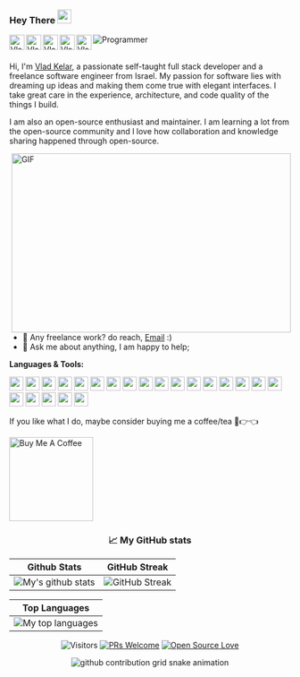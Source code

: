 
### Hey There <img src="https://media.giphy.com/media/hvRJCLFzcasrR4ia7z/giphy.gif" width="25px">
  
  
<img src="https://img.shields.io/badge/LeadEx-Programmer-blue" alt="Programmer" >
 
 
 <a href="https://www.linkedin.com/in/LeadEx/">
  <img align="left" alt="Vlad's LinkedIn" width="27px" src="https://github.com/LeadEx13/Portfolio/blob/main/assests/images/icons/linkedin.png" />
</a>
<a href="https://discord.com/invite/2YgAt3QxXn">
  <img align="left" alt="Vlad's Discord" width="27px" src="https://github.com/LeadEx13/Portfolio/blob/main/assests/images/icons/discord.png" />
</a>
<a href="https://trello.com/leadex13/activity">
  <img align="left" alt="Vlad's | Trello" width="27px" src="https://github.com/LeadEx13/Portfolio/blob/main/assests/images/icons/trello.png" />
</a>
<a href="https://steamcommunity.com/id/LeadEx">
  <img align="left" alt="Vlad's Steam" width="27px" src="https://github.com/LeadEx13/Portfolio/blob/main/assests/images/icons/steam.png" />
</a>
<a href="https://www.patreon.com/LeadEx">
  <img align="left" alt="Vlad's Patreon" width="27px" src="https://github.com/LeadEx13/Portfolio/blob/main/assests/images/icons/patreon.png" />
</a>
<br/>
<br/>

Hi, I'm [Vlad Kelar](https://vk-codes.com), a passionate self-taught full stack developer and a freelance software engineer from Israel. My passion for software lies with dreaming up ideas and making them come true with elegant interfaces. I take great care in the experience, architecture, and code quality of the things I build.

I am also an open-source enthusiast and maintainer. I am learning a lot from the open-source community and I love how collaboration and knowledge sharing happened through open-source.


  <img align="right" alt="GIF" src="https://github.com/abhisheknaiidu/abhisheknaiidu/blob/master/code.gif?raw=true" width="500" height="320" />
  
- 💼 Any freelance work? do reach, [Email](mailto:angerag3@gmail.com) :)
- 💬 Ask me about anything, I am happy to help;

**Languages & Tools:**  


<a href="#"><img height="25" src="https://github.com/LeadEx13/Portfolio/blob/main/assests/images/icons/cpp.png"></a>
<a href="#"><img height="25" src="https://github.com/LeadEx13/Portfolio/blob/main/assests/images/icons/c.png"></a>
<a href="#"><img height="25" src="https://github.com/LeadEx13/Portfolio/blob/main/assests/images/icons/csh.png"></a>
<a href="#"><img height="25" src="https://github.com/LeadEx13/Portfolio/blob/main/assests/images/icons/python.png"></a>
<a href="#"><img height="25" src="https://github.com/LeadEx13/Portfolio/blob/main/assests/images/icons/java.png"></a>
<a href="#"><img height="25" src="https://github.com/LeadEx13/Portfolio/blob/main/assests/images/icons/html.png"></a>
<a href="#"><img height="25" src="https://github.com/LeadEx13/Portfolio/blob/main/assests/images/icons/css.png"></a>
<a href="#"><img height="25" src="https://github.com/LeadEx13/Portfolio/blob/main/assests/images/icons/js.png"></a>
<a href="#"><img height="25" src="https://github.com/LeadEx13/Portfolio/blob/main/assests/images/icons/linux.png"></a>
<a href="#"><img height="25" src="https://github.com/LeadEx13/Portfolio/blob/main/assests/images/icons/ue.png"></a>
<a href="#"><img height="25" src="https://github.com/LeadEx13/Portfolio/blob/main/assests/images/icons/unity.png"></a>
<a href="#"><img height="25" src="https://github.com/LeadEx13/Portfolio/blob/main/assests/images/icons/clion.png"></a>
<a href="#"><img height="25" src="https://github.com/LeadEx13/Portfolio/blob/main/assests/images/icons/pycharm.png"></a>
<a href="#"><img height="25" src="https://github.com/LeadEx13/Portfolio/blob/main/assests/images/icons/datagrip.png"></a>
<a href="#"><img height="25" src="https://github.com/LeadEx13/Portfolio/blob/main/assests/images/icons/webstorm.png"></a>
<a href="#"><img height="25" src="https://github.com/LeadEx13/Portfolio/blob/main/assests/images/icons/rider.png"></a>
<a href="#"><img height="25" src="https://github.com/LeadEx13/Portfolio/blob/main/assests/images/icons/IntelliJ.png" /></a>
<a href="#"><img height="25" src="https://github.com/LeadEx13/Portfolio/blob/main/assests/images/icons/android.png"></a>
<a href="#"><img height="25" src="https://github.com/LeadEx13/Portfolio/blob/main/assests/images/icons/sql.png"></a>
<a href="#"><img height="25" src="https://github.com/LeadEx13/Portfolio/blob/main/assests/images/icons/visual.png"></a>
<a href="#"><img height="25" src="https://github.com/LeadEx13/Portfolio/blob/main/assests/images/icons/eclipse.png"></a>
<a href="#"><img height="25" src="https://github.com/LeadEx13/Portfolio/blob/main/assests/images/icons/git.png"></a>


If you like what I do, maybe consider buying me a coffee/tea 🥺👉👈

<a href="https://www.buymeacoffee.com/LeadEx" target="_blank"><img src="https://cdn.buymeacoffee.com/buttons/v2/default-red.png" alt="Buy Me A Coffee" width="150" ></a>

<div align="center">

### 📈 My GitHub stats
| Github Stats  | GitHub Streak |
| --- | --- | 
| ![My's github stats](https://github-readme-stats.vercel.app/api?username=LeadEx13&cardType=github&show_icons=true&theme=gotham&hide_border=true) | ![GitHub Streak](http://github-readme-streak-stats.herokuapp.com?user=LeadEx13&theme=gotham&hide_border=true&date_format=j%20M%5B%20Y%5D&background=0D1117) |

| Top Languages |
| --- |
| ![My top languages](https://github-readme-stats.vercel.app/api/top-langs/?username=LeadEx13&hide=TeX&layout=compact&theme=gotham&hide_border=true) |

![Visitors](https://komarev.com/ghpvc/?username=LeadEx13&color=green) [![PRs Welcome](https://img.shields.io/badge/PRs-welcome-brightgreen.svg?style=flat&logo=github)](https://github.com/LeadEx13) [![Open Source Love](https://badges.frapsoft.com/os/v2/open-source.svg?v=103)](https://github.com/LeadEx13)

![github contribution grid snake animation](https://raw.githubusercontent.com/LeadEx13/LeadEx13/output/github-contribution-grid-snake.svg)

</div>
